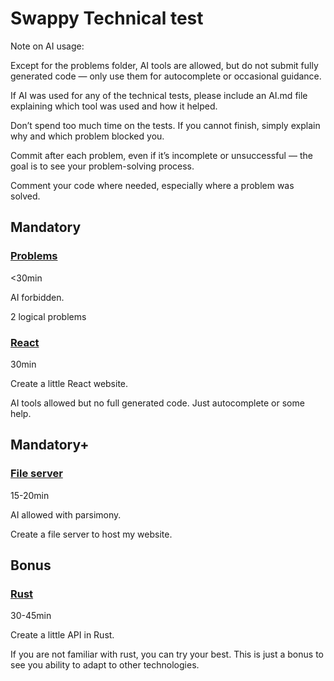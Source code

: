 # Swappy Technical test

Note on AI usage:

Except for the problems folder, AI tools are allowed, but do not submit fully generated code — only use them for autocomplete or occasional guidance.

If AI was used for any of the technical tests, please include an AI.md file explaining which tool was used and how it helped.

Don’t spend too much time on the tests. If you cannot finish, simply explain why and which problem blocked you.

Commit after each problem, even if it’s incomplete or unsuccessful — the goal is to see your problem-solving process.

Comment your code where needed, especially where a problem was solved.

## Mandatory

### [Problems](problems/README.md)

<30min

AI forbidden.

2 logical problems

### [React](react/README.md)

30min

Create a little React website.

AI tools allowed but no full generated code. Just autocomplete or some help.

## Mandatory+

### [File server](file_server/README.md)

15-20min

AI allowed with parsimony.

Create a file server to host my website.

## Bonus

### [Rust](rust/README.md)

30-45min

Create a little API in Rust.

If you are not familiar with rust, you can try your best.
This is just a bonus to see you ability to adapt to other technologies.
